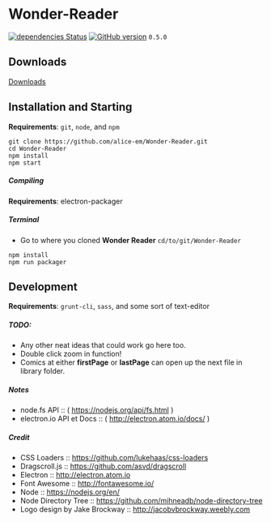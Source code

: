 # Wonder-Reader

[![dependencies Status](https://david-dm.org/alice-em/wonder-reader/status.png)](https://david-dm.org/alice-em/wonder-reader)
[![GitHub version](https://badge.fury.io/gh/alice-em%2Fwonder-reader.svg)](https://badge.fury.io/gh/alice-em%2Fwonder-reader)
`0.5.0`
## Downloads

[Downloads](http://alice-em.github.io/Wonder-Reader/)

## Installation and Starting
__Requirements__: `git`, `node`, and `npm`

```shell
git clone https://github.com/alice-em/Wonder-Reader.git
cd Wonder-Reader
npm install
npm start
```

##### Compiling
__Requirements__: electron-packager

##### Terminal
* Go to where you cloned __Wonder Reader__ `cd/to/git/Wonder-Reader`

````
npm install
npm run packager
````

## Development
__Requirements__: `grunt-cli`, `sass`, and some sort of text-editor

##### TODO:
* Any other neat ideas that could work go here too.
* Double click zoom in function!
* Comics at either __firstPage__ or __lastPage__ can open up the next file in library folder.

##### Notes
* node.fs API :: ( https://nodejs.org/api/fs.html )
* electron.io API et Docs :: ( http://electron.atom.io/docs/ )

##### Credit
* CSS Loaders :: https://github.com/lukehaas/css-loaders
* Dragscroll.js :: https://github.com/asvd/dragscroll
* Electron :: http://electron.atom.io
* Font Awesome :: http://fontawesome.io/
* Node :: https://nodejs.org/en/
* Node Directory Tree :: https://github.com/mihneadb/node-directory-tree
* Logo design by Jake Brockway :: http://jacobvbrockway.weebly.com
